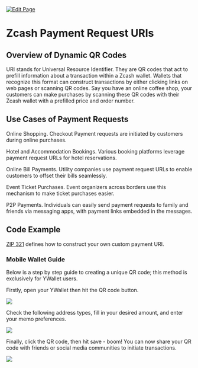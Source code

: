 <a href="https://github.com/henryquincy/zechub/edit/main/site/Using_Zcash/Payment_Request_URIs.md" target="_blank">
  <img src="https://img.shields.io/badge/Edit-blue" alt="Edit Page"/>
</a>

# Zcash Payment Request URIs

## Overview of Dynamic QR Codes

URI stands for Universal Resource Identifier. They are QR codes that act to prefill information about a transaction within a Zcash wallet. Wallets that recognize this format can construct transactions by either clicking links on web pages or scanning QR codes. Say you have an online coffee shop, your customers can make purchases by scanning these QR codes with their Zcash wallet with a prefilled price and order number.

## Use Cases of Payment Requests 

Online Shopping. Checkout Payment requests are initiated by customers during online purchases.

Hotel and Accommodation Bookings. Various booking platforms leverage payment request URLs for hotel reservations.

Online Bill Payments. Utility companies use payment request URLs to enable customers to offset their bills seamlessly. 

Event Ticket Purchases. Event organizers across borders use this mechanism to make ticket purchases easier.

P2P Payments. Individuals can easily send payment requests to family and friends via messaging apps, with payment links embedded in the messages.

## Code Example

[ZIP 321](https://zips.z.cash/zip-0321) defines how to construct your own custom payment URI. 


### Mobile Wallet Guide

Below is a step by step guide to creating a unique QR code; this method is exclusively for YWallet users.

Firstly, open your YWallet then hit the QR code button.

![](https://i.ibb.co/cNZXj6b/Screenshot-2024-1.png)

Check the following address types, fill in your desired amount, and enter your memo preferences.

![](https://i.ibb.co/MVpDHMK/Screenshot-3.png)

Finally, click the QR code, then hit save - boom! You can now share your QR code with friends or social media communities to initiate transactions.

![](https://i.ibb.co/rpLgJ7P/Screenshot-4.png)

